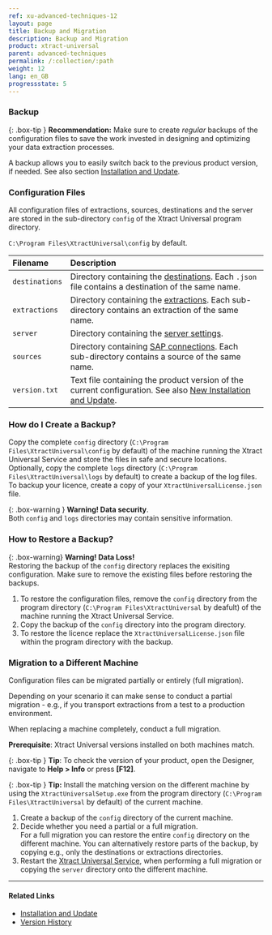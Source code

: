 ```yaml
---
ref: xu-advanced-techniques-12
layout: page
title: Backup and Migration
description: Backup and Migration
product: xtract-universal
parent: advanced-techniques
permalink: /:collection/:path
weight: 12
lang: en_GB
progressstate: 5
---
```


<!-- TOOD Better structure needed for explaining versions, backward compatiblity, etc. -->

### Backup

{: .box-tip }
**Recommendation:** Make sure to create *regular* backups of the configuration files to save the work invested in designing and optimizing your data extraction processes.

A backup allows you to easily switch back to the previous product version, if needed. See also section [Installation and Update](../introduction/installation-and-update).

### Configuration Files
All configuration files of extractions, sources, destinations and the server are stored in the sub-directory `config` of the Xtract Universal program directory. <br>

`C:\Program Files\XtractUniversal\config` by default.

|Filename      | Description                                                                                                                                                  |
|:-------------|:-------------------------------------------------------------------------------------------------------------------------------------------------------------|
|`destinations`|Directory containing the [destinations](../destinations). Each `.json` file contains a destination of the same name.                                       |
|`extractions` |Directory containing the [extractions](../getting-started/define-a-table-extraction). Each sub-directory contains an extraction of the same name.          |
|`server`      |Directory containing the [server settings](../server/server-settings).                                                                                        |
|`sources`     |Directory containing [SAP connections](../introduction/sap-connection). Each sub-directory contains a source of the same name.                                              |
|`version.txt` |Text file containing the product version of the current configuration. See also [New Installation and Update](../introduction/installation-and-update#new-installation-and-update).|

### How do I Create a Backup?
Copy the complete `config` directory (`C:\Program Files\XtractUniversal\config` by default) of the machine running the Xtract Universal Service and store the files in safe and secure locations.
Optionally, copy the complete `logs` directory (`C:\Program Files\XtractUniversal\logs` by default) to create a backup of the log files. 
To backup your licence, create a copy of your `XtractUniversalLicense.json` file.



{: .box-warning }
**Warning! Data security**. <br>
Both `config` and `logs` directories may contain sensitive information.


### How to Restore a Backup?

{: .box-warning}
**Warning! Data Loss!** <br>
Restoring the backup of the `config` directory replaces the exisiting configuration. Make sure to remove the existing files before restoring the backups.

1. To restore the configuration files, remove the `config` directory from the program directory (`C:\Program Files\XtractUniversal` by deafult) of the machine running the Xtract Universal Service.
2. Copy the backup of the `config` directory into the program directory.
3. To restore the licence replace the `XtractUniversalLicense.json` file within the program directory with the backup.

### Migration to a Different Machine
Configuration files can be migrated partially or entirely (full migration).

Depending on your scenario it can make sense to conduct a partial migration - e.g., if you transport extractions from a test to a production environment.

When replacing a machine completely, conduct a full migration.

**Prerequisite**: Xtract Universal versions installed on both machines match.

{: .box-tip }
**Tip**: To check the version of your product, open the Designer, navigate to **Help > Info** or press **[F12]**.

{: .box-tip }
**Tip:** Install the matching version on the different machine by using the `XtractUniversalSetup.exe` from the program directory (`C:\Program Files\XtractUniversal` by default) of the current machine.

1. Create a backup of the `config` directory of the current machine.
2. Decide whether you need a partial or a full migration. <br> 
For a full migration you can restore the entire `config` directory on the different machine.
You can alternatively restore parts of the backup, by copying e.g., only the destinations or extractions directories.
3. Restart the [Xtract Universal Service](../server/start-server), when performing a full migration or copying the `server` directory onto the different machine.

****
#### Related Links
- [Installation and Update](../introduction/installation-and-update)
- [Version History](https://kb.theobald-software.com/version-history/xtract-universal-version-history)
